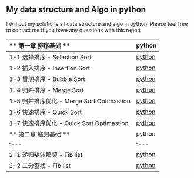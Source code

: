 ## My data structure and Algo in python 

I will put my solutions all data structure and algo in python.
Please feel free to contact me if you have any questions with this repo:)

| ** 第一章 排序基础 **  | python |
| :---  |  :--- |
| 1-1 选择排序 - Selection Sort |[python](https://github.com/HuichuanLI/play-with-data-structure-python/blob/master/chapter1%20Sort/SelectionSort.py)|
| 1-2 插入排序 - Insertion Sort |[python](https://github.com/HuichuanLI/play-with-data-structure-python/blob/master/chapter1%20Sort/InsertionSort.py)|
| 1-3 冒泡排序 - Bubble Sort |[python](https://github.com/HuichuanLI/play-with-data-structure-python/blob/master/chapter1%20Sort/BubbleSort.py)|
| 1-4 归并排序 - Merge Sort |[python](https://github.com/HuichuanLI/play-with-data-structure-python/blob/master/chapter1%20Sort/MergeSort.py)|
| 1-5 归并排序优化 - Merge Sort Optimastion |[python](https://github.com/HuichuanLI/play-with-data-structure-python/blob/master/chapter1%20Sort/MergeSortOptimastion.py)|
| 1-6 快速排序 - Quick Sort |[python](https://github.com/HuichuanLI/play-with-data-structure-python/blob/master/chapter1%20Sort/QuickSort.py)|
| 1-7 快速排序优化 - Quick Sort Optimastion |[python](https://github.com/HuichuanLI/play-with-data-structure-python/blob/master/chapter1%20Sort/QuickSortOptimsation.py)|
| ** 第二章 递归基础 **  | python |
| :---  |  :--- |
| 2-1 递归斐波那契 - Fib list |[python](https://github.com/HuichuanLI/play-with-data-structure-python/blob/master/chapter1%20Sort/SelectionSort.py)|
| 2-2 二分查找 - Fib list |[python](https://github.com/HuichuanLI/play-with-data-structure-python/blob/master/chapter1%20Sort/SelectionSort.py)|
